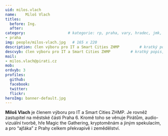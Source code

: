 ```yaml
---
uid: milos.vlach
name:    Miloš Vlach
titles:
  before: Ing. 
  after:
category:                 	# kategorie: rp, praha, vary, hradec, jmk, senat
- praha
img: people/milos-vlach.jpg   # 165 x 220
description: člen výboru pro IT a Smart Cities ZHMP     	# kratký popis, max 160 znaků
descvyb: člen výboru pro IT a Smart Cities ZHMP     	# kratký popis, max 160 znaků
mail:
- milos.vlach@pirati.cz
mob:			 
ordvyb: 3
profiles:
  github:       
  facebook:  
  twitter: 		  
  flickr:		  
heroImg: banner-default.jpg  
---
```


**Miloš Vlach** je členem výboru pro IT a Smart Cities ZHMP. Je rovněž zastupitel na městské části Praha 6. Kromě toho se věnuje Pirátům, audio-vizuální tvorbě, hře Magic the Gathering, kryptoměnám a jiným spekulacím, a pro “ajťáka” z Prahy celkem překvapivě i zemědělství.
